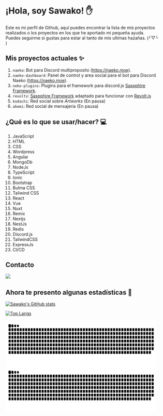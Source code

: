 # ¡Hola, soy Sawako! ✋
Este es mi perfil de Github, aquí puedes encontrar la lista de mis proyectos realizados o los proyectos en los que he aportado mi pequeña ayuda. Puedes seguirme si gustas para estar al tanto de mis ultimas hazañas. (╯▽╰ )


## Mis proyectos actuales ✨
1. `naeko`: Bot para Discord multiproposito (https://naeko.moe).
2. `naeko-dashboard`: Panel de control y area social para el bot para Discord Naeko (https://naeko.moe).
3. `neko-plugins`: Plugins para el framework para discord.js [Saspphire Framework](https://www.sapphirejs.dev/).
4. `revoltx`: [Saspphire Framework](https://www.sapphirejs.dev/) adaptado para funcionar con [Revolt.js](https://revolt.js.org/)
5. `kodachi`: Red social sobre _Artworks_ (En pausa)
6. `akemi`: Red social de mensajeria (En pausa)

## ¿Qué es lo que se usar/hacer? 💻
1. JavaScript
2. HTML
3. CSS
4. Wordpress
5. Angular
6. MongoDb
7. NodeJs
8. TypeScript
9. Ionic
10. Bootstrap
11. Bulma CSS
12. Tailwind CSS
13. React
14. Vue
15. Nuxt
16. Remix
17. Nextjs
18. NestJs
19. Redis
20. Discord.js
21. TailwindCSS
22. ExpressJs
23. CI/CD

## Contacto
<a href="https://discord.sawako.dev">
<img src="https://discord.com/assets/fc0b01fe10a0b8c602fb0106d8189d9b.png" width="200">
</a>


## Ahora te presento algunas estadísticas 🔢
[![Sawako's GitHub stats](https://github-readme-stats.vercel.app/api?username=sawa-ko&show_icons=true&theme=radical)](https://github.com/sawa-ko)

[![Top Langs](https://github-readme-stats.vercel.app/api/top-langs/?username=sawa-ko&theme=radical&layout=compact)](https://github.com/sawa-ko)

<img src="https://raw.githubusercontent.com/sawa-ko/sawa-ko/master/assets/github-snake.svg#gh-light-mode-only" width="500" height="150" />
<img src="https://raw.githubusercontent.com/sawa-ko/sawa-ko/master/assets/github-snake-dark.svg#gh-dark-mode-only" width="500" height="150" />
